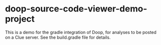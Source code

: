 # doop-source-code-viewer-demo-project

This is a demo for the gradle integration of Doop, for analyses to be posted on a Clue server. See the build.gradle file for details.
